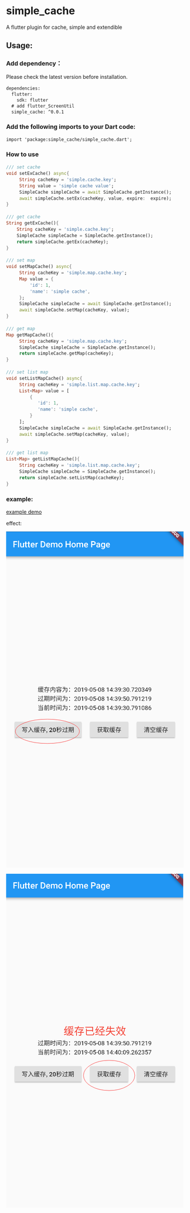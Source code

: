 # simple_cache

A flutter plugin for cache, simple and extendible

## Usage:

### Add dependency：
Please check the latest version before installation.
```
dependencies:
  flutter:
    sdk: flutter
  # add flutter_ScreenUtil
  simple_cache: ^0.0.1
```

### Add the following imports to your Dart code:
```
import 'package:simple_cache/simple_cache.dart';
```

### How to use

```dart
/// set cache
void setExCache() async{
     String cacheKey = 'simple.cache.key';
     String value = 'simple cache value';
     SimpleCache simpleCache = await SimpleCache.getInstance();
     await simpleCache.setEx(cacheKey, value, expire:  expire);
}

/// get cache
String getExCache(){
    String cacheKey = 'simple.cache.key';
    SimpleCache simpleCache = SimpleCache.getInstance();
    return simpleCache.getEx(cacheKey);
}

/// set map
void setMapCache() async{
     String cacheKey = 'simple.map.cache.key';
     Map value = {
         'id': 1,
         'name': 'simple cache',
     };
     SimpleCache simpleCache = await SimpleCache.getInstance();
     await simpleCache.setMap(cacheKey, value);
}

/// get map
Map getMapCache(){
     String cacheKey = 'simple.map.cache.key';
     SimpleCache simpleCache = SimpleCache.getInstance();
     return simpleCache.getMap(cacheKey);
}

/// set list map
void setListMapCache() async{
     String cacheKey = 'simple.list.map.cache.key';
     List<Map> value = [
         {
            'id': 1,
            'name': 'simple cache',
         }
     ];
     SimpleCache simpleCache = await SimpleCache.getInstance();
     await simpleCache.setMap(cacheKey, value);
}

/// get list map
List<Map> getListMapCache(){
     String cacheKey = 'simple.list.map.cache.key';
     SimpleCache simpleCache = SimpleCache.getInstance();
     return simpleCache.setListMap(cacheKey);
}
```

### example:

[example demo](/example/lib/main.dart)
 
effect:

![效果1](screenshot/screenshot_1.png)

![效果2](screenshot/screenshot_2.png)